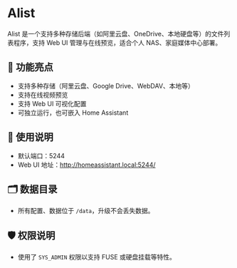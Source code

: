 # Alist

Alist 是一个支持多种存储后端（如阿里云盘、OneDrive、本地硬盘等）的文件列表程序，支持 Web UI 管理与在线预览，适合个人 NAS、家庭媒体中心部署。

## 🧩 功能亮点

- 支持多种存储（阿里云盘、Google Drive、WebDAV、本地等）
- 支持在线视频预览
- 支持 Web UI 可视化配置
- 可独立运行，也可嵌入 Home Assistant

## 🔧 使用说明

- 默认端口：5244
- Web UI 地址：http://homeassistant.local:5244/

## 🗂️ 数据目录

- 所有配置、数据位于 `/data`，升级不会丢失数据。

## 🛡️ 权限说明

- 使用了 `SYS_ADMIN` 权限以支持 FUSE 或硬盘挂载等特性。
